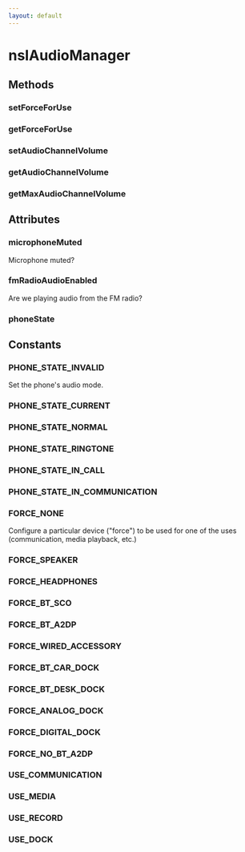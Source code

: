 ```yaml
---
layout: default
---
```


# nsIAudioManager #

## Methods ##

### setForceForUse ###

### getForceForUse ###

### setAudioChannelVolume ###

### getAudioChannelVolume ###

### getMaxAudioChannelVolume ###

## Attributes ##

### microphoneMuted ###
  
Microphone muted?  
  

### fmRadioAudioEnabled ###
  
Are we playing audio from the FM radio?  
  

### phoneState ###

## Constants ##

### PHONE_STATE_INVALID ###
  
Set the phone's audio mode.  
  

### PHONE_STATE_CURRENT ###

### PHONE_STATE_NORMAL ###

### PHONE_STATE_RINGTONE ###

### PHONE_STATE_IN_CALL ###

### PHONE_STATE_IN_COMMUNICATION ###

### FORCE_NONE ###
  
Configure a particular device ("force") to be used for one of the uses  
(communication, media playback, etc.)  
  

### FORCE_SPEAKER ###

### FORCE_HEADPHONES ###

### FORCE_BT_SCO ###

### FORCE_BT_A2DP ###

### FORCE_WIRED_ACCESSORY ###

### FORCE_BT_CAR_DOCK ###

### FORCE_BT_DESK_DOCK ###

### FORCE_ANALOG_DOCK ###

### FORCE_DIGITAL_DOCK ###

### FORCE_NO_BT_A2DP ###

### USE_COMMUNICATION ###

### USE_MEDIA ###

### USE_RECORD ###

### USE_DOCK ###
